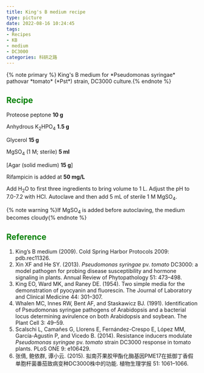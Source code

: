 ```yaml
---
title: King's B medium recipe
type: picture
date: 2022-08-16 10:24:45
tags: 
- Recipes
- KB
- medium
- DC3000
categories: 科研之路
---
```


<meta name="referrer" content="no-referrer" />
{% note primary %}  King's B medium for *Pseudomonas syringae* pathovar *tomato* (*Pst*) strain, DC3000 culture.{% endnote %}

<!--more-->

## <font color=green>Recipe</font>

Proteose peptone **10 g**

Anhydrous K<sub>2</sub>HPO<sub>4</sub> **1.5 g**

Glycerol **15 g** 

MgSO<sub>4</sub> (1 M; sterile) **5 ml**

[Agar (solid medium) **15 g**]

Rifampicin is added at **50 mg/L**

Add H<sub>2</sub>O to first three ingredients to bring volume to 1 L. Adjust the pH to 7.0-7.2 with HCl. Autoclave and then add 5 mL of sterile 1 M MgSO<sub>4</sub>.

{% note warning %}If MgSO<sub>4</sub> is added before autoclaving, the medium becomes cloudy{% endnote %}

## <font color=green>Reference</font>
1. King’s B medium (2009). Cold Spring Harbor Protocols 2009: pdb.rec11326.
2. Xin XF and He SY. (2013). *Pseudomonas syringae* pv. *tomato* DC3000: a model pathogen for probing disease susceptibility and hormone signaling in plants. Annual Review of Phytopathology 51: 473–498.
3. King EO, Ward MK, and Raney DE. (1954). Two simple media for the demonstration of pyocyanin and fluorescin. The Journal of Laboratory and Clinical Medicine 44: 301–307.
4. Whalen MC, Innes RW, Bent AF, and Staskawicz BJ. (1991). Identification of Pseudomonas syringae pathogens of Arabidopsis and a bacterial locus determining avirulence on both Arabidopsis and soybean. The Plant Cell 3: 49–59.
5. Scalschi L, Camañes G, Llorens E, Fernández-Crespo E, López MM, García-Agustín P, and Vicedo B. (2014). Resistance inducers modulate *Pseudomonas syringae* pv. *tomato* strain DC3000 response in tomato plants. PLoS ONE 9: e106429.
6. 张倩, 鲍依群, 谭小云. (2015). 拟南芥果胶甲酯化酶基因PME17在抵御丁香假单胞杆菌番茄致病变种DC3000株中的功能. 植物生理学报 51: 1061–1066.


